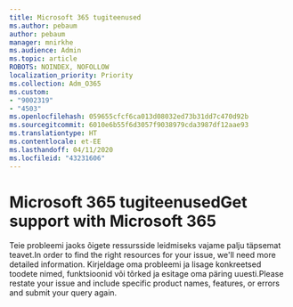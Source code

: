 ```yaml
---
title: Microsoft 365 tugiteenused
ms.author: pebaum
author: pebaum
manager: mnirkhe
ms.audience: Admin
ms.topic: article
ROBOTS: NOINDEX, NOFOLLOW
localization_priority: Priority
ms.collection: Adm_O365
ms.custom:
- "9002319"
- "4503"
ms.openlocfilehash: 059655cfcf6ca013d08032ed73b31dd7c470d92b
ms.sourcegitcommit: 6010e6b55f6d3057f9038979cda3987df12aae93
ms.translationtype: HT
ms.contentlocale: et-EE
ms.lasthandoff: 04/11/2020
ms.locfileid: "43231606"
---
```

# <a name="get-support-with-microsoft-365"></a><span data-ttu-id="7765c-102">Microsoft 365 tugiteenused</span><span class="sxs-lookup"><span data-stu-id="7765c-102">Get support with Microsoft 365</span></span>

<span data-ttu-id="7765c-103">Teie probleemi jaoks õigete ressursside leidmiseks vajame palju täpsemat teavet.</span><span class="sxs-lookup"><span data-stu-id="7765c-103">In order to find the right resources for your issue, we'll need more detailed information.</span></span> <span data-ttu-id="7765c-104">Kirjeldage oma probleemi ja lisage konkreetsed toodete nimed, funktsioonid või tõrked ja esitage oma päring uuesti.</span><span class="sxs-lookup"><span data-stu-id="7765c-104">Please restate your issue and include specific product names, features, or errors and submit your query again.</span></span>
